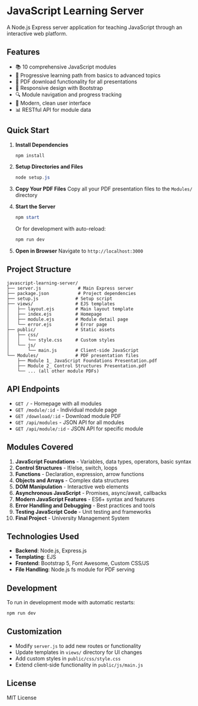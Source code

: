 # JavaScript Learning Server

A Node.js Express server application for teaching JavaScript through an interactive web platform.

## Features

- 📚 10 comprehensive JavaScript modules
- 🎯 Progressive learning path from basics to advanced topics
- 📄 PDF download functionality for all presentations
- 📱 Responsive design with Bootstrap
- 🔍 Module navigation and progress tracking
- 🎨 Modern, clean user interface
- 📊 RESTful API for module data

## Quick Start

1. **Install Dependencies**

   ```powershell
   npm install
   ```

2. **Setup Directories and Files**

   ```powershell
   node setup.js
   ```

3. **Copy Your PDF Files**
   Copy all your PDF presentation files to the `Modules/` directory

4. **Start the Server**

   ```powershell
   npm start
   ```

   Or for development with auto-reload:

   ```powershell
   npm run dev
   ```

5. **Open in Browser**
   Navigate to `http://localhost:3000`

## Project Structure

```
javascript-learning-server/
├── server.js              # Main Express server
├── package.json           # Project dependencies
├── setup.js              # Setup script
├── views/                # EJS templates
│   ├── layout.ejs        # Main layout template
│   ├── index.ejs         # Homepage
│   ├── module.ejs        # Module detail page
│   └── error.ejs         # Error page
├── public/               # Static assets
│   ├── css/
│   │   └── style.css     # Custom styles
│   └── js/
│       └── main.js       # Client-side JavaScript
└── Modules/              # PDF presentation files
    ├── Module 1_ JavaScript Foundations Presentation.pdf
    ├── Module 2_ Control Structures Presentation.pdf
    └── ... (all other module PDFs)
```

## API Endpoints

- `GET /` - Homepage with all modules
- `GET /module/:id` - Individual module page
- `GET /download/:id` - Download module PDF
- `GET /api/modules` - JSON API for all modules
- `GET /api/module/:id` - JSON API for specific module

## Modules Covered

1. **JavaScript Foundations** - Variables, data types, operators, basic syntax
2. **Control Structures** - If/else, switch, loops
3. **Functions** - Declaration, expression, arrow functions
4. **Objects and Arrays** - Complex data structures
5. **DOM Manipulation** - Interactive web elements
6. **Asynchronous JavaScript** - Promises, async/await, callbacks
7. **Modern JavaScript Features** - ES6+ syntax and features
8. **Error Handling and Debugging** - Best practices and tools
9. **Testing JavaScript Code** - Unit testing and frameworks
10. **Final Project** - University Management System

## Technologies Used

- **Backend**: Node.js, Express.js
- **Templating**: EJS
- **Frontend**: Bootstrap 5, Font Awesome, Custom CSS/JS
- **File Handling**: Node.js fs module for PDF serving

## Development

To run in development mode with automatic restarts:

```powershell
npm run dev
```

## Customization

- Modify `server.js` to add new routes or functionality
- Update templates in `views/` directory for UI changes
- Add custom styles in `public/css/style.css`
- Extend client-side functionality in `public/js/main.js`

## License

MIT License
